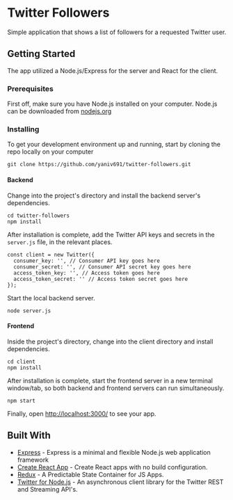 # Twitter Followers

Simple application that shows a list of followers for a requested Twitter user.

## Getting Started

The app utilized a Node.js/Express for the server and React for the client.

### Prerequisites

First off, make sure you have Node.js installed on your computer. Node.js can be downloaded from [nodejs.org](https://nodejs.org/en/)


### Installing

To get your development environment up and running, start by cloning the repo locally on your computer

```
git clone https://github.com/yaniv691/twitter-followers.git
```
#### Backend
Change into the project's directory and install the backend server's dependencies.

```
cd twitter-followers
npm install
```

After installation is complete, add the Twitter API keys and secrets in the `server.js` file, in the relevant places.

```
const client = new Twitter({
  consumer_key: '', // Consumer API key goes here
  consumer_secret: '', // Consumer API secret key goes here
  access_token_key: '', // Access token goes here
  access_token_secret: '' // Access token secret goes here
});
```

Start the local backend server.

```
node server.js
```
#### Frontend
Inside the project's directory, change into the client directory and install dependencies. 

```
cd client
npm install
```

After installation is complete, start the frontend server in a new terminal window/tab, so both backend and frontend servers can run simultaneously.
```
npm start
```

Finally, open [http://localhost:3000/](http://localhost:3000/) to see your app.


## Built With

* [Express](https://expressjs.com/) - Express is a minimal and flexible Node.js web application framework
* [Create React App](https://github.com/facebook/create-react-app) - Create React apps with no build configuration.
* [Redux](https://redux.js.org/) - A Predictable State Container for JS Apps.
* [Twitter for Node.js](https://www.npmjs.com/package/twitter) - An asynchronous client library for the Twitter REST and Streaming API's.

